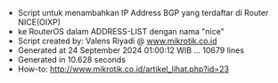 - Script untuk menambahkan IP Address BGP yang terdaftar di Router NICE(OIXP)
- ke RouterOS dalam ADDRESS-LIST dengan nama "nice"
- Script created by: Valens Riyadi @ www.mikrotik.co.id
- Generated at 24 September 2024 01:00:12 WIB ... 10679 lines
- Generated in 10.628 seconds
- How-to: http://www.mikrotik.co.id/artikel_lihat.php?id=23

